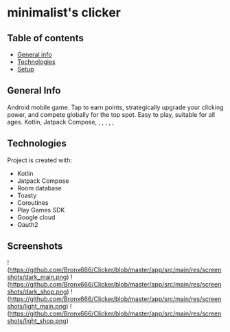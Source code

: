 # minimalist's clicker
## Table of contents
* [General info](#general-info)
* [Technologies](#technologies)
* [Setup](#setup)
## General Info
Android mobile game. Tap to earn points, strategically upgrade your clicking power, and compete globally for the top spot. Easy to play, suitable for all ages.
Kotlin, Jatpack Compose, , , ,
, , 


## Technologies
Project is created with:
* Kotlin
* Jatpack Compose
* Room database
* Toasty
* Coroutines
* Play Games SDK
* Google cloud
* Oauth2

## Screenshots
!(https://github.com/Bronx666/Clicker/blob/master/app/src/main/res/screenshots/dark_main.png)
!(https://github.com/Bronx666/Clicker/blob/master/app/src/main/res/screenshots/dark_shop.png)
!(https://github.com/Bronx666/Clicker/blob/master/app/src/main/res/screenshots/light_main.png)
!(https://github.com/Bronx666/Clicker/blob/master/app/src/main/res/screenshots/light_shop.png)
